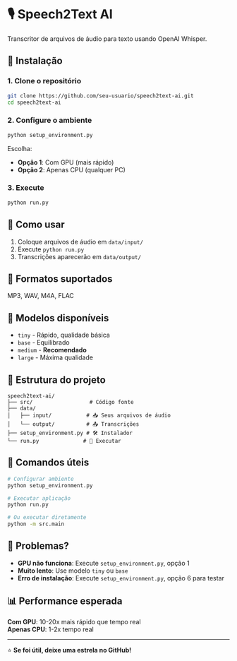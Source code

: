 # 🎙️ Speech2Text AI

Transcritor de arquivos de áudio para texto usando OpenAI Whisper.

## 🚀 Instalação

### 1. Clone o repositório
```bash
git clone https://github.com/seu-usuario/speech2text-ai.git
cd speech2text-ai
```

### 2. Configure o ambiente
```bash
python setup_environment.py
```

Escolha:
- **Opção 1**: Com GPU (mais rápido)
- **Opção 2**: Apenas CPU (qualquer PC)

### 3. Execute
```bash
python run.py
```

## 📁 Como usar

1. Coloque arquivos de áudio em `data/input/`
2. Execute `python run.py`
3. Transcrições aparecerão em `data/output/`

## 🎵 Formatos suportados
MP3, WAV, M4A, FLAC

## 🎯 Modelos disponíveis
- `tiny` - Rápido, qualidade básica
- `base` - Equilibrado
- `medium` - **Recomendado**
- `large` - Máxima qualidade

## 📁 Estrutura do projeto
```
speech2text-ai/
├── src/                  # Código fonte
├── data/
│   ├── input/           # 📥 Seus arquivos de áudio
│   └── output/          # 📤 Transcrições
├── setup_environment.py # 🛠️ Instalador
└── run.py              # 🏃 Executar
```

## 🔧 Comandos úteis

```bash
# Configurar ambiente
python setup_environment.py

# Executar aplicação
python run.py

# Ou executar diretamente
python -m src.main
```

## 🐛 Problemas?

- **GPU não funciona**: Execute `setup_environment.py`, opção 1
- **Muito lento**: Use modelo `tiny` ou `base`
- **Erro de instalação**: Execute `setup_environment.py`, opção 6 para testar

## 📊 Performance esperada

**Com GPU**: 10-20x mais rápido que tempo real  
**Apenas CPU**: 1-2x tempo real

---

⭐ **Se foi útil, deixe uma estrela no GitHub!**